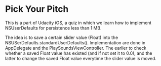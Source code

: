 # Pick Your Pitch #

This is a part of Udacity iOS, a quiz in which we learn how to implement NSUserDefaults for persistence less than 1 MB.

The idea is to save a certain slider value (Float) into the NSUSerDefaults.standardUserDefaults(). Implementation are done in AppDelegate and the PlaySoundsViewController. The earlier to check whether a saved Float value has existed (and if not set it to 0.0), and the latter to change the saved Float value everytime the slider value is moved.
